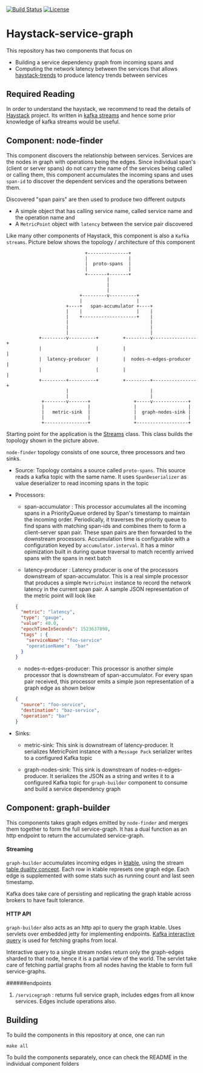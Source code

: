 [![Build Status](https://travis-ci.org/ExpediaDotCom/haystack-service-graph.svg?branch=master)](https://travis-ci.org/ExpediaDotCom/haystack-service-graph)
[![License](https://img.shields.io/badge/license-Apache%20License%202.0-blue.svg)](https://github.com/ExpediaDotCom/haystack/blob/master/LICENSE)

# Haystack-service-graph

This repository has two components that focus on 

* Building a service dependency graph from incoming spans and
* Computing the network latency between the services that allows [haystack-trends](https://github.com/ExpediaDotCom/haystack-traces) to produce latency trends between services

## Required Reading

In order to understand the haystack, we recommend to read the details of [Haystack](https://expediadotcom.github.io/haystack) project. Its written in [kafka streams](http://docs.confluent.io/current/streams/index.html) and hence some prior knowledge of kafka streams would be useful.

## Component: node-finder

This component discovers the relationship between services. Services are the nodes in graph with operations being the edges. Since individual span's (client or server spans) do not carry the name of the services being called or calling them, this component accumulates the incoming spans and uses `span-id` to discover the dependent services and the operations between them. 

Discovered "span pairs" are then used to produce two different outputs

* A simple object that has calling service name, called service name and the operation name and
* A `MetricPoint` object with `latency` between the service pair discovered

Like many other components of Haystack, this component is also a `Kafka streams`. Picture below shows the topology / architecture of this component


                                 +---------------+
                                 |               |
                                 |  proto-spans  |
                                 |               |
                                 +-------+-------+
                                         |
                                         |
                                         |
                               +---------v----------+
                               |                    |
                          +----+   span-accumulator +----+
                          |    |                    |    |
                          |    +--------------------+    |
                          |                              |
                          |                              |
                          |                              |
                +---------v----------+         +---------v----------------+
                |                    |         |                          |
                |  latency-producer  |         |  nodes-n-edges-producer  |
                |                    |         |                          |
                +---------+----------+         +---------+----------------+
                          |                              |
                          |                              |
                 +--------v-------+                +-----v-------------+
                 |                |                |                   |
                 |   metric-sink  |                |  graph-nodes-sink |
                 |                |                |                   |
                 +----------------+                +-------------------+


Starting point for the application is the [Streams](node-finder/src/main/scala/com/expedia/www/haystack/service/graph/node/finder/app/Streams.scala) class. This class builds the topology shown in the picture above. 

`node-finder` topology consists of one source, three processors and two sinks. 

* Source:  Topology contains a source called `proto-spans`. This source reads a kafka topic with the same name. It uses `SpanDeserializer` as value deserializer to read incoming spans in the topic

* Processors:
  * span-accumulator : This processor accumulates all the incoming spans in a PriorityQueue ordered by Span's timestamp to maintain the incoming order. Periodically, it traverses the priority queue to find spans with matching span-ids and combines them to form a client-server span pair. These span pairs are then forwarded to the downstream processors. Accumulation time is configurable with a configuration keyed by `accumulator.interval`. It has a minor opimization built in during queue traversal to match recently arrived spans with the spans in next batch
  
  * latency-producer : Latency producer is one of the processors downstream of span-accumulator. This is a real simple processor that produces a simple `MetricPoint` instance to record the network latency in the current span pair. A sample JSON representation of the metric point will look like
  
  ```json
  {
    "metric": "latency",
    "type": "gauge",
    "value": 40.0,
    "epochTimeInSeconds": 1523637898,
    "tags" : {
      "serviceName": "foo-service"
      "operationName":  "bar"
    }
  }  
  ```
  
  * nodes-n-edges-producer: This processor is another simple processor that is downstream of span-accumulator. For every span pair received, this processor emits a simple json representation of a graph edge as shown below
  
  ```json
  {
    "source": "foo-service",
    "destination": "baz-service",
    "operation": "bar"  
  }
  ```
* Sinks:

  * metric-sink: This sink is downstream of latency-producer. It serializes MetricPoint instance with a `Message Pack` serializer writes to a configured Kafka topic
  
  * graph-nodes-sink: This sink is downstream of nodes-n-edges-producer. It serializes the JSON as a string and writes it to a configured Kafka topic for `graph-builder` component to consume and build a service dependency graph

## Component: graph-builder

This components takes graph edges emitted by `node-finder` and merges them together to form the full service-graph. It has a dual function as an http endpoint to return the accumulated service-graph. 

#### Streaming
`graph-builder` accumulates incoming edges in [ktable](https://kafka.apache.org/0102/javadoc/org/apache/kafka/streams/kstream/KTable.html), using the stream [table duality concept](https://docs.confluent.io/current/streams/concepts.html#duality-of-streams-and-tables). Each row in ktable represets one graph edge. Each edge is supplemented with some stats such as running count and last seen timestamp. 

Kafka does take care of persisting and replicating the graph ktable across brokers to have fault tolerance.  

#### HTTP API
`graph-builder` also acts as an http api to query the graph ktable. Uses servlets over embedded jetty for implementing endpoints. [Kafka interactive query](https://kafka.apache.org/10/documentation/streams/developer-guide/interactive-queries.html) is used for fetching graphs from local.  

Interactive query to a single stream nodes return only the graph-edges sharded to that node, hence it is a partial view of the world. The servlet take care of fetching partial graphs from all nodes having the ktable to form full service-graphs.
  
######endpoints 
1. `/servicegraph` : returns full service graph, includes edges from all know services. Edges include operations also.  

## Building

To build the components in this repository at once, one can run

```
make all
```

To build the components separately, once can check the README in the individual component folders

